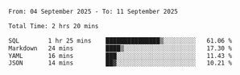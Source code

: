 <!--START_SECTION:waka-->

```txt
From: 04 September 2025 - To: 11 September 2025

Total Time: 2 hrs 20 mins

SQL        1 hr 25 mins    ███████████████▒░░░░░░░░░   61.06 %
Markdown   24 mins         ████▒░░░░░░░░░░░░░░░░░░░░   17.30 %
YAML       16 mins         ███░░░░░░░░░░░░░░░░░░░░░░   11.43 %
JSON       14 mins         ██▓░░░░░░░░░░░░░░░░░░░░░░   10.21 %
```

<!--END_SECTION:waka-->
